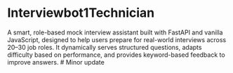 # Interviewbot1Technician
A smart, role-based mock interview assistant built with FastAPI and vanilla JavaScript, designed to help users prepare for real-world interviews across 20–30 job roles. It dynamically serves structured questions, adapts difficulty based on performance, and provides keyword-based feedback to improve answers.
#   M i n o r   u p d a t e  
 